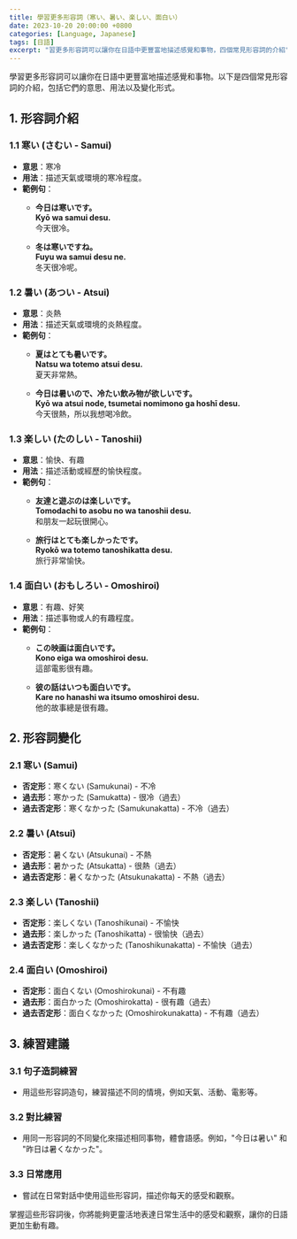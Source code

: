 ```yaml
---
title: 學習更多形容詞（寒い、暑い、楽しい、面白い）
date: 2023-10-20 20:00:00 +0800
categories: [Language, Japanese]
tags: [日語] 
excerpt: "習更多形容詞可以讓你在日語中更豐富地描述感覺和事物，四個常見形容詞的介紹"
---
```


學習更多形容詞可以讓你在日語中更豐富地描述感覺和事物。以下是四個常見形容詞的介紹，包括它們的意思、用法以及變化形式。

## **1. 形容詞介紹**

### **1.1 寒い (さむい - Samui)**
- **意思**：寒冷
- **用法**：描述天氣或環境的寒冷程度。
- **範例句**：
  - **今日は寒いです。**  
    **Kyō wa samui desu.**  
    今天很冷。
  
  - **冬は寒いですね。**  
    **Fuyu wa samui desu ne.**  
    冬天很冷呢。

### **1.2 暑い (あつい - Atsui)**
- **意思**：炎熱
- **用法**：描述天氣或環境的炎熱程度。
- **範例句**：
  - **夏はとても暑いです。**  
    **Natsu wa totemo atsui desu.**  
    夏天非常熱。
  
  - **今日は暑いので、冷たい飲み物が欲しいです。**  
    **Kyō wa atsui node, tsumetai nomimono ga hoshī desu.**  
    今天很熱，所以我想喝冷飲。

### **1.3 楽しい (たのしい - Tanoshii)**
- **意思**：愉快、有趣
- **用法**：描述活動或經歷的愉快程度。
- **範例句**：
  - **友達と遊ぶのは楽しいです。**  
    **Tomodachi to asobu no wa tanoshii desu.**  
    和朋友一起玩很開心。
  
  - **旅行はとても楽しかったです。**  
    **Ryokō wa totemo tanoshikatta desu.**  
    旅行非常愉快。

### **1.4 面白い (おもしろい - Omoshiroi)**
- **意思**：有趣、好笑
- **用法**：描述事物或人的有趣程度。
- **範例句**：
  - **この映画は面白いです。**  
    **Kono eiga wa omoshiroi desu.**  
    這部電影很有趣。
  
  - **彼の話はいつも面白いです。**  
    **Kare no hanashi wa itsumo omoshiroi desu.**  
    他的故事總是很有趣。

## **2. 形容詞變化**

### **2.1 寒い (Samui)**
- **否定形**：寒くない (Samukunai) - 不冷
- **過去形**：寒かった (Samukatta) - 很冷（過去）
- **過去否定形**：寒くなかった (Samukunakatta) - 不冷（過去）

### **2.2 暑い (Atsui)**
- **否定形**：暑くない (Atsukunai) - 不熱
- **過去形**：暑かった (Atsukatta) - 很熱（過去）
- **過去否定形**：暑くなかった (Atsukunakatta) - 不熱（過去）

### **2.3 楽しい (Tanoshii)**
- **否定形**：楽しくない (Tanoshikunai) - 不愉快
- **過去形**：楽しかった (Tanoshikatta) - 很愉快（過去）
- **過去否定形**：楽しくなかった (Tanoshikunakatta) - 不愉快（過去）

### **2.4 面白い (Omoshiroi)**
- **否定形**：面白くない (Omoshirokunai) - 不有趣
- **過去形**：面白かった (Omoshirokatta) - 很有趣（過去）
- **過去否定形**：面白くなかった (Omoshirokunakatta) - 不有趣（過去）

## **3. 練習建議**

### **3.1 句子造詞練習**
- 用這些形容詞造句，練習描述不同的情境，例如天氣、活動、電影等。

### **3.2 對比練習**
- 用同一形容詞的不同變化來描述相同事物，體會語感。例如，"今日は暑い" 和 "昨日は暑くなかった"。

### **3.3 日常應用**
- 嘗試在日常對話中使用這些形容詞，描述你每天的感受和觀察。

掌握這些形容詞後，你將能夠更靈活地表達日常生活中的感受和觀察，讓你的日語更加生動有趣。
